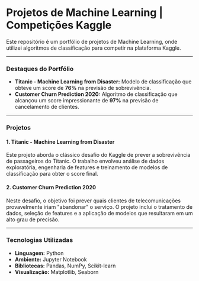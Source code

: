 # Projetos de Machine Learning | Competições Kaggle

Este repositório é um portfólio de projetos de Machine Learning, onde utilizei algoritmos de classificação para competir na plataforma Kaggle.

---

### Destaques do Portfólio

* **Titanic - Machine Learning from Disaster:** Modelo de classificação que obteve um score de **76%** na previsão de sobrevivência.
* **Customer Churn Prediction 2020:** Algoritmo de classificação que alcançou um score impressionante de **97%** na previsão de cancelamento de clientes.

---

### Projetos

#### 1. Titanic - Machine Learning from Disaster

Este projeto aborda o clássico desafio do Kaggle de prever a sobrevivência de passageiros do Titanic. O trabalho envolveu análise de dados exploratória, engenharia de features e treinamento de modelos de classificação para obter o score final.

#### 2. Customer Churn Prediction 2020

Neste desafio, o objetivo foi prever quais clientes de telecomunicações provavelmente iriam "abandonar" o serviço. O projeto inclui o tratamento de dados, seleção de features e a aplicação de modelos que resultaram em um alto grau de precisão.

---

### Tecnologias Utilizadas

* **Linguagem:** Python
* **Ambiente:** Jupyter Notebook
* **Bibliotecas:** Pandas, NumPy, Scikit-learn
* **Visualização:** Matplotlib, Seaborn
